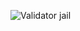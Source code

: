 
![Validator jail](https://user-images.githubusercontent.com/80420219/196031426-9365ee85-ee61-473e-81a0-7618d4da7000.png)
